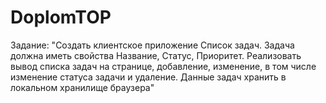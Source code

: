 # DoplomTOP
Задание: "Создать клиентское приложение Список задач. Задача должна иметь свойства Название, Статус, Приоритет.
Реализовать вывод списка задач на странице, добавление, изменение, в том числе изменение статуса задачи и удаление.  Данные задач хранить в локальном хранилище браузера"

